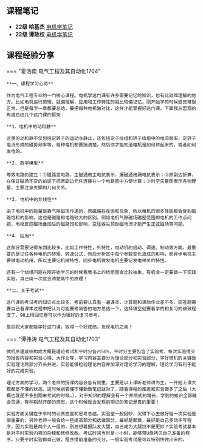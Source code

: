 ## 课程笔记

* **22级 哈基杰** [电机学笔记](哈基杰电机学笔记.pdf)
* **22级 谭政权** [电机学笔记](谭政权电机学.pdf)


## 课程经验分享

=== "霍浩南 电气工程及其自动化1704"

    **一、课程学习心得**

    ​作为电气工程专业的一门核心课程。电机学这门课有许多需要记忆的知识，也有比较难理解的地方。比如电机运行原理，就偏理解，应用和工作特性的就比较偏记忆。刚开始学的时候感觉难很正常，但是每学一章都要总结，要把每种电机做对比，这样才能掌握好这门课。下面我从宏观的角度总结几个这门课的框架：

    **1．电机中的动和静**

    ​这里的动和静不仅包括定转子的运动与静止，还包括定子绕组和转子绕组中的电流频率，定转子电流形成的磁势频率等，每种电机都要搞清楚。然后你才能知道电机是如何转起来的，或者如何发电的。

    **2. 数学模型**

    ​等效电路的建立：①磁路变电路，主磁通用主电抗表示，漏磁通用漏电抗表示；②原副边折算，在保证磁场不变的前提下把原副边元件连接在一个电路图中方便计算；③时空矢量图表示各物理量，主要注意夹脚和几何关系。

    **3. 电机中的非线性**

    ​由于电机中的能量是靠气隙磁场传递的，而磁路存在饱和现象，所以电机的很多性能都会受到磁路饱和的影响，这也是磁路和电路较大的区别。例如电机气隙磁场磁密范围即电机的工作点问题，电枢反应磁场叠加后的磁路饱和影响，变压器尖顶励磁电流才能产生正弦磁场等问题。

    **4. 应用**

    ​这部分需要记得东西比较多，比如工作特性，外特性，电动机的启动、调速、制动等方面。最重要的是记住各种电机的转矩、转速公式，然后分析其中每个参数变化造成的影响，而异步电机主要做电动机用，所以主要记机械特性，同步电机做发电机主要记发电相关的特性。

    ​还有一个绕组问题在刚开始学习的时候看着书上的绕组图会比较抽象，有机会一定要做一下实践实验，自己绕一次就会清楚其中的原理！

    **二、关于考试**

    ​这门课的考试考的知识点比较多，考前要认真看一遍课本，计算题和课后作业差不多，简答题需要自己看课本过程中把认为可能要考简答的地方总结一下，选择填空就要看学的和复习的细致程度了，98上得回忆卷可以作为很好的复习参考。

    ​最后祝大家都能学好这门课，取得一个好成绩，发现电机之美！

=== "谭伟涛 电气工程及其自动化1703"

    ​微机原理成绩构成大概是理论考试和平时分各占50%，平时分主要包含了实验考、每次实验提交的报告内容和实验心得、大作业等，学习内容主要分为理论部分和实验部分，学好微机的关键是实验理论两部分齐头并进，实验能够检验理论内容并加深对理论学习的理解，理论学习有利于能好的完成实验。

    ​理论方面的学习，两个老师的授课内容会各有侧重，主要是以上课听老师讲为主，一开始上课大概都是不懂的状态，这时候别管懂不懂勤做笔记就对了，随着课程的推进和实验做多了之后（大概也就差不多到期末考试的时候…），对于知识的理解会有一个井喷式的增长，学到的知识全部融会贯通，有种豁然开朗的感觉，这个时候就会发现前期记的笔记是真的重要！

    ​实验方面关键在于平时的认真态度和思考总结，实验室一般挺吵，沉得下心去做好每一次实验是很重要的，另外老师一般会给一些提高部分和选做部分，最好是都做，最好是自己多动手写程序，因为实验是两个人一组的，别总想着报队友大腿，自己成为大腿岂不是更妙？实验考试基本是对平时实验内容的杂糅和修修改改，考试时间当时是一小时，能够带U盘拷贝自己准备的程序。只要平时实验都自己做，程序提前准备的充分，一般实验考试是可以特别快做出来的。